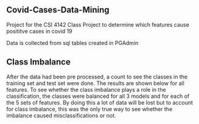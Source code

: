 ## Covid-Cases-Data-Mining

Project for the CSI 4142 Class
Project to determine which features cause posititve cases in covid 19

Data is collected from sql tables created in PGAdmin

## Class Imbalance
After the data had been pre processed, a count to see the classes in the training set and test set were done. The results are shown below for all features. To see whether the class imbalance plays a role in the classification, the classes were balanced for all 3 models and for each of the 5 sets of features. By doing this a lot of data will be lost but to account for class imbalance, this was the only true way to see whether the imbalance caused misclassifications or not. 
